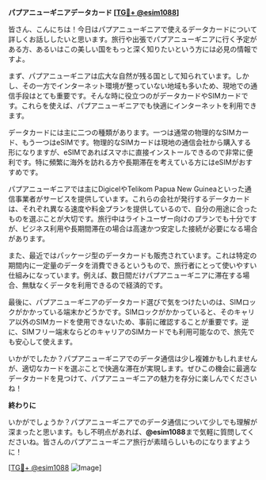 **パプアニューギニアデータカード [[TG💪+ @esim1088](https://t.me/s/esim1088)]**

皆さん、こんにちは！今日はパプアニューギニアで使えるデータカードについて詳しくお話ししたいと思います。旅行や出張でパプアニューギニアに行く予定がある方、あるいはこの美しい国をもっと深く知りたいという方には必見の情報ですよ。

まず、パプアニューギニアは広大な自然が残る国として知られています。しかし、その一方でインターネット環境が整っていない地域も多いため、現地での通信手段はとても重要です。そんな時に役立つのがデータカードやSIMカードです。これらを使えば、パプアニューギニアでも快適にインターネットを利用できます。

データカードには主に二つの種類があります。一つは通常の物理的なSIMカード、もう一つはeSIMです。物理的なSIMカードは現地の通信会社から購入する形になりますが、eSIMであればスマホに直接インストールできるので非常に便利です。特に頻繁に海外を訪れる方や長期滞在を考えている方にはeSIMがおすすめです。

パプアニューギニアでは主にDigicelやTelikom Papua New Guineaといった通信事業者がサービスを提供しています。これらの会社が発行するデータカードは、それぞれ異なる速度や料金プランを提供しているので、自分の用途に合ったものを選ぶことが大切です。旅行中はライトユーザー向けのプランでも十分ですが、ビジネス利用や長期間滞在の場合は高速かつ安定した接続が必要になる場合があります。

また、最近ではパッケージ型のデータカードも販売されています。これは特定の期間内に一定量のデータを消費できるというもので、旅行者にとって使いやすい仕組みになっています。例えば、数日間だけパプアニューギニアに滞在する場合、無駄なくデータを利用できるので経済的です。

最後に、パプアニューギニアのデータカード選びで気をつけたいのは、SIMロックがかかっている端末かどうかです。SIMロックがかかっていると、そのキャリア以外のSIMカードを使用できないため、事前に確認することが重要です。逆に、SIMフリー端末ならどのキャリアのSIMカードでも利用可能なので、旅先でも安心して使えます。

いかがでしたか？パプアニューギニアでのデータ通信は少し複雑かもしれませんが、適切なカードを選ぶことで快適な滞在が実現します。ぜひこの機会に最適なデータカードを見つけて、パプアニューギニアの魅力を存分に楽しんでくださいね！

**終わりに**

いかがでしょうか？パプアニューギニアでのデータ通信について少しでも理解が深まったと思います。もし不明点があれば、**@esim1088**まで気軽に質問してくださいね。皆さんのパプアニューギニア旅行が素晴らしいものになりますように！

[[TG💪+ @esim1088](https://t.me/s/esim1088) ![Image](https://i.postimg.cc/Y0z9fWf4/image.png)]